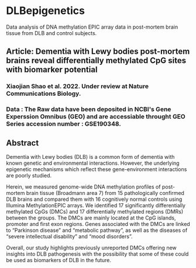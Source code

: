 # DLBepigenetics
Data analysis of DNA methylation EPIC array data in post-mortem brain tissue from DLB and control subjects.

## Article: Dementia with Lewy bodies post-mortem brains reveal differentially methylated CpG sites with biomarker potential

### Xiaojian Shao et al. 2022. Under review at Nature Communications Biology.

### Data : The Raw data have been deposited in NCBI's Gene Experssion Omnibus (GEO) and are accessiable throught GEO Series accession number : GSE190348.

## Abstract  

Dementia with Lewy bodies (DLB) is a common form of dementia with known genetic and environmental interactions. However, the underlying epigenetic mechanisms which reflect these gene-environment interactions are poorly studied.

Herein, we measured genome-wide DNA methylation profiles of post-mortem brain tissue (Broadmann area 7) from 15 pathologically confirmed DLB brains and compared them with 16 cognitively normal controls using Illumina MethylationEPIC arrays. We identified 17 significantly differentially methylated CpGs (DMCs) and 17 differentially methylated regions (DMRs) between the groups. The DMCs are mainly located at the CpG islands, promoter and first exon regions. Genes associated with the DMCs are linked to “Parkinson disease” and “metabolic pathway”, as well as the diseases of “severe intellectual disability” and “mood disorders”.

Overall, our study highlights previously unreported DMCs offering new insights into DLB pathogenesis with the possibility that some of these could be used as biomarkers of DLB in the future. 
